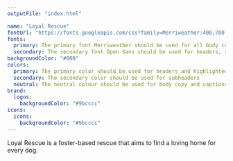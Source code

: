 ```yaml
---
outputFile: "index.html"

name: "Loyal Rescue"
fontUrl: "https://fonts.googleapis.com/css?family=Merriweather:400,700|Open+Sans:400,700"
fonts:
  primary: The primary font Merriweather should be used for all body copy text.
  secondary: The secondary font Open Sans should be used for headers, subheaders, buttons.
backgroundColor: "#000"
colors:
  primary: The primary color should be used for headers and highlighted text
  secondary: The secondary color should be used for subheaders
  neutral: The neutral colour should be used for body copy and captions
brand:
  logos:
    backgroundColor: "#9bcccc"
icons:
  icons:
    backgroundColor: "#9bcccc"
---
```

Loyal Rescue is a foster-based rescue that aims to find a loving home for every dog.
